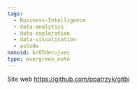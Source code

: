 ```yaml
---
tags:
  - Business-Intelligence
  - data-analytics
  - data-exploration
  - data-visualisation
  - asCode
nanoid: kr05derujvec
type: evergreen_note
---
```

Site web https://github.com/ppatrzyk/gitbi

